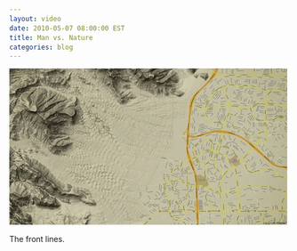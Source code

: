 ```yaml
---
layout: video
date: 2010-05-07 08:00:00 EST
title: Man vs. Nature
categories: blog
---
```


<a href="http://raonurcouch.tumblr.com/post/562159375/man-v-nature-the-front-line-our-ever-growing"><img src="/images/post-images/man_vs_nature.jpg" alt="Man vs. Nature" /></a>

The front lines.